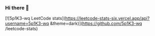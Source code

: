 ### Hi there 👋

<!--
**5p1K3-wq/5p1K3-wq** is a ✨ _special_ ✨ repository because its `README.md` (this file) appears on your GitHub profile.

Here are some ideas to get you started:

- 🔭 I’m currently working on ...
- 🌱 I’m currently learning ...
- 👯 I’m looking to collaborate on ...
- 🤔 I’m looking for help with ...
- 💬 Ask me about ...
- 📫 How to reach me: ...
- 😄 Pronouns: ...
- ⚡ Fun fact: ...
-->
[![5p1K3-wq
 LeetCode stats](https://leetcode-stats-six.vercel.app/api?username=5p1K3-wq
&theme=dark)](https://github.com/5p1K3-wq
/leetcode-stats)
